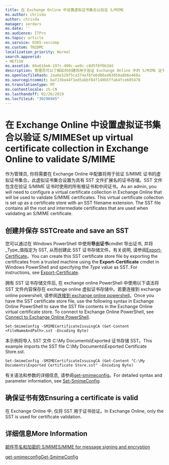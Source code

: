 ```yaml
---
title: 在 Exchange Online 中设置虚拟证书集合以验证 S/MIME
ms.author: chrisda
author: chrisda
manager: serdars
ms.date: ''
ms.audience: ITPro
ms.topic: article
ms.service: O365-seccomp
ms.custom: TN2DMC
localization_priority: Normal
search.appverid:
- MET150
ms.assetid: 04a616e6-197c-490c-ae8c-c8d5f0f0b3dd
description: 管理员可以了解如何创建将用于验证 Exchange Online 中的 S/MIME 证书的虚拟证书集合。
ms.openlocfilehash: 2aa6e529f5ca374af6fe6d80a403058a8b6e468a
ms.sourcegitcommit: baf23be44f1ed5abbf84f140b5ffa64fce605478
ms.translationtype: MT
ms.contentlocale: zh-CN
ms.lasthandoff: 02/26/2019
ms.locfileid: "30296945"
---
```

# <a name="set-up-virtual-certificate-collection-in-exchange-online-to-validate-smime"></a><span data-ttu-id="2bef1-103">在 Exchange Online 中设置虚拟证书集合以验证 S/MIME</span><span class="sxs-lookup"><span data-stu-id="2bef1-103">Set up virtual certificate collection in Exchange Online to validate S/MIME</span></span>

<span data-ttu-id="2bef1-p101">作为管理员, 你将需要在 Exchange Online 中配置将用于验证 S/MIME 证书的虚拟证书集合。此虚拟证书集合设置为具有 SST 文件扩展名的证书存储。SST 文件包含在验证 S/MIME 证书时使用的所有根证书和中间证书。</span><span class="sxs-lookup"><span data-stu-id="2bef1-p101">As an admin, you will need to configure a virtual certificate collection in Exchange Online that will be used to validate S/MIME certificates. This virtual certificate collection is set up as a certificate store with an SST filename extension. The SST file contains all the root and intermediate certificates that are used when validating an S/MIME certificate.</span></span>

## <a name="create-and-save-an-sst"></a><span data-ttu-id="2bef1-107">创建并保存 SST</span><span class="sxs-lookup"><span data-stu-id="2bef1-107">Create and save an SST</span></span>

<span data-ttu-id="2bef1-p102">您可以通过在 Windows PowerShell 中使用**导出证书**cmdlet 导出证书, 并将_Type_值指定为 SST, 从而创建此 SST 证书存储文件。有关说明, 请参阅[Export-Certificate](https://docs.microsoft.com/powershell/module/pkiclient/export-certificate)。</span><span class="sxs-lookup"><span data-stu-id="2bef1-p102">You can create this SST certificate store file by exporting the certificates from a trusted machine using the **Export-Certificate** cmdlet in Windows PowerShell and specifying the _Type_ value as SST. For instructions, see [Export-Certificate](https://docs.microsoft.com/powershell/module/pkiclient/export-certificate).</span></span>

<span data-ttu-id="2bef1-p103">拥有 SST 证书存储文件后, 在 exchange online PowerShell 中使用以下语法将 SST 文件内容保存在 exchange online 虚拟证书存储中。若要连接到 exchange online powershell, 请参阅[连接到 exchange online powershell](https://go.microsoft.com/fwlink/p/?linkid=396554)。</span><span class="sxs-lookup"><span data-stu-id="2bef1-p103">Once you have the SST certificate store file, use the following syntax in Exchange Online PowerShell to save the SST file contents in the Exchange Online virtual certificate store. To connect to Exchange Online PowerShell, see [Connect to Exchange Online PowerShell](https://go.microsoft.com/fwlink/p/?linkid=396554).</span></span>

```
Set-SmimeConfig -SMIMECertificateIssuingCA (Get-Content <FileNameAndPath>.sst -Encoding Byte)
```

<span data-ttu-id="2bef1-112">本示例将导入 SST 文件 C:\My Documents\Exported 证书存储 SST。</span><span class="sxs-lookup"><span data-stu-id="2bef1-112">This example imports the SST file C:\My Documents\Exported Certificate Store.sst.</span></span>

```
Set-SmimeConfig -SMIMECertificateIssuingCA (Get-Content "C:\My Documents\Exported Certificate Store.sst" -Encoding Byte)
```

<span data-ttu-id="2bef1-113">有关语法和参数的详细信息, 请参阅[get-smimeconfig](https://docs.microsoft.com/en-us/powershell/module/exchange/encryption-and-certificates/set-smimeconfig)。</span><span class="sxs-lookup"><span data-stu-id="2bef1-113">For detailed syntax and parameter information, see [Set-SmimeConfig](https://docs.microsoft.com/en-us/powershell/module/exchange/encryption-and-certificates/set-smimeconfig).</span></span>

## <a name="ensuring-a-certificate-is-valid"></a><span data-ttu-id="2bef1-114">确保证书有效</span><span class="sxs-lookup"><span data-stu-id="2bef1-114">Ensuring a certificate is valid</span></span>

<span data-ttu-id="2bef1-115">在 Exchange Online 中, 仅将 SST 用于证书验证。</span><span class="sxs-lookup"><span data-stu-id="2bef1-115">In Exchange Online, only the SST is used for certificate validation.</span></span>

## <a name="more-information"></a><span data-ttu-id="2bef1-116">详细信息</span><span class="sxs-lookup"><span data-stu-id="2bef1-116">More Information</span></span>

[<span data-ttu-id="2bef1-117">邮件签名和加密的 S/MIME</span><span class="sxs-lookup"><span data-stu-id="2bef1-117">S/MIME for message signing and encryption</span></span>](s-mime-for-message-signing-and-encryption.md)

[<span data-ttu-id="2bef1-118">get-smimeconfig</span><span class="sxs-lookup"><span data-stu-id="2bef1-118">Get-SmimeConfig</span></span>](http://technet.microsoft.com/library/4b29fa89-0840-4fe9-8885-019fcef2e02b.aspx)
